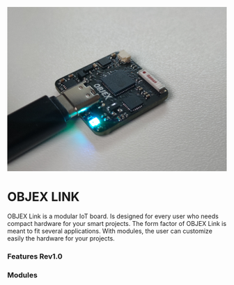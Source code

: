 ![alt text](https://github.com/salvatoreraccardi/OBJEX_LINK/blob/main/dir/1.jpg)
# OBJEX LINK
OBJEX Link is a modular IoT board. Is designed for every user who needs compact hardware for your smart projects. The form factor of OBJEX Link is meant to fit several applications. With modules, the user can customize easily the hardware for your projects.

### Features Rev1.0

### Modules
